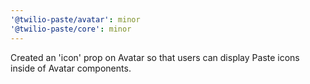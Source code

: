 ```yaml
---
'@twilio-paste/avatar': minor
'@twilio-paste/core': minor
---
```


Created an 'icon' prop on Avatar so that users can display Paste icons inside of Avatar components.
